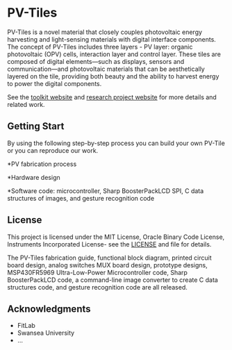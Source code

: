 # PV-Tiles
PV-Tiles is a novel material that closely couples photovoltaic energy harvesting and light-sensing materials with digital interface components. The concept of PV-Tiles includes three layers - PV layer: organic photovoltaic (OPV) cells, interaction layer and control layer. These tiles are composed of digital elements—such as displays, sensors and communication—and photovoltaic materials that can be aesthetically layered on the tile, providing both beauty and the ability to harvest energy to power the digital components.

See the [toolkit website](https://deliot.me/toolkit.html) and [research project website](https://deliot.me) for more details and related work.
## Getting Start
By using the following step-by-step process you can build your own PV-Tile or you can reproduce our work. 

*PV fabrication process

*Hardware design

*Software code: microcontroller, Sharp BoosterPackLCD SPI, C data structures of images, and gesture recognition code


## License

This project is licensed under the MIT License, Oracle Binary Code License, Instruments Incorporated License- see the [LICENSE](LICENSE) and file for details.

The PV-Tiles fabrication guide, functional block diagram, printed circuit board design, analog switches MUX board design, prototype designs, MSP430FR5969 Ultra-Low-Power Microcontroller code, Sharp BoosterPackLCD code, a command-line image converter to create C data structures code, and gesture recognition code are all released. 


## Acknowledgments

* FitLab
* Swansea University
* ...
